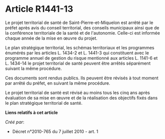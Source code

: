 # Article R1441-13

Le projet territorial de santé de Saint-Pierre-et-Miquelon est arrêté par le préfet après avis du conseil territorial, des
conseils municipaux ainsi que de la conférence territoriale de la santé et de l'autonomie. Celle-ci est informée chaque année
de la mise en œuvre du projet. 

Le plan stratégique territorial, les schémas territoriaux et les programmes énumérés par les articles L. 1434-2 et L. 1441-3
qui constituent avec le programme annuel de gestion du risque mentionné aux articles L. 1141-6 et L. 1434-14 le projet
territorial de santé peuvent être arrêtés séparément suivant la même procédure. 

Ces documents sont rendus publics. Ils peuvent être révisés à tout moment par arrêté du préfet, en suivant la même
procédure. 

Le projet territorial de santé est révisé au moins tous les cinq ans après évaluation de sa mise en œuvre et de la
réalisation des objectifs fixés dans le plan stratégique territorial de santé.

**Liens relatifs à cet article**

_Créé par_:

  - Décret n°2010-765 du 7 juillet 2010 - art. 1
